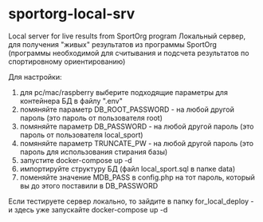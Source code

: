 # sportorg-local-srv
Local server for live results from SportOrg program
Локальный сервер, для получения "живых" результатов из программы SportOrg (программы необходимой для считывания и подсчета результатов по спортировному ориентированию)

Для настройки:
1) для pc/mac/raspberry выберите подходящие параметры для контейнера БД в файлу ".env"
2) помяняйте параметр DB_ROOT_PASSWORD - на любой другой пароль (это пароль от пользователя root)
3) помяняйте параметр DB_PASSWORD - на любой другой пароль (это пароль от пользователя local_sport)
4) помяняйте параметр TRUNCATE_PW - на любой другой пароль (это пароль для использования стирания базы)
5) запустите docker-compose up -d 
6) импортируйте структуру БД (файл local_sport.sql в папке data)
7) поменяйте значение MDB_PASS в config.php на тот пароль, который вы до этого поставили в DB_PASSWORD

Если тестируете сервер локально, то зайдите в папку for_local_deploy - и здесь уже запускайте docker-compose up -d


